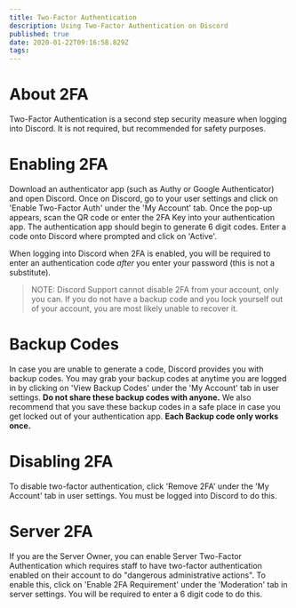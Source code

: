 ```yaml
---
title: Two-Factor Authentication
description: Using Two-Factor Authentication on Discord
published: true
date: 2020-01-22T09:16:58.829Z
tags: 
---
```


# About 2FA

Two-Factor Authentication is a second step security measure when logging into Discord. It is not required, but recommended for safety purposes.
# Enabling 2FA
Download an authenticator app (such as Authy or Google Authenticator) and open Discord. Once on Discord, go to your user settings and click on 'Enable Two-Factor Auth' under the 'My Account' tab. Once the pop-up appears, scan the QR code or enter the 2FA Key into your authentication app. The authentication app should begin to generate 6 digit codes. Enter a code onto Discord where prompted and click on 'Active'. 

When logging into Discord when 2FA is enabled, you will be required to enter an authentication code *after* you enter your password (this is not a substitute). 

> NOTE: Discord Support cannot disable 2FA from your account, only you can. If you do not have a backup code and you lock yourself out of your account, you are most likely unable to recover it.

# Backup Codes
In case you are unable to generate a code, Discord provides you with backup codes. You may grab your backup codes at anytime you are logged in by clicking on 'View Backup Codes' under the 'My Account' tab in user settings. **Do not share these backup codes with anyone.** We also recommend that you save these backup codes in a safe place in case you get locked out of your authentication app. **Each Backup code only works once.**

# Disabling 2FA
To disable two-factor authentication, click 'Remove 2FA' under the 'My Account' tab in user settings. You must be logged into Discord to do this. 

# Server 2FA
If you are the Server Owner, you can enable Server Two-Factor Authentication which requires staff to have two-factor authentication enabled on their account to do "dangerous administrative actions". To enable this, click on 'Enable 2FA Requirement' under the 'Moderation' tab in server settings. You will be required to enter a 6 digit code to do this. 